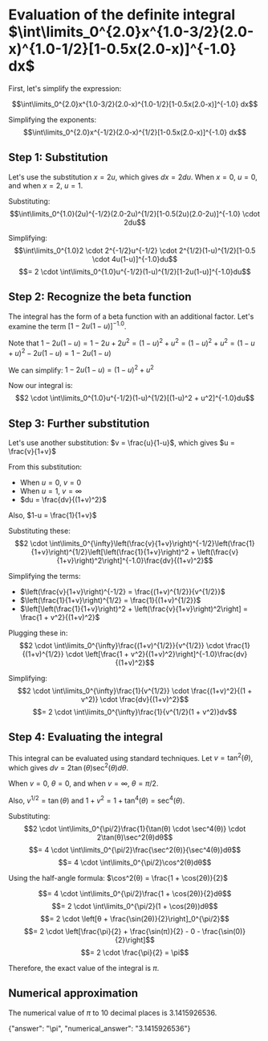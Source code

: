 # Evaluation of the definite integral $\int\limits_0^{2.0}x^{1.0-3/2}(2.0-x)^{1.0-1/2}[1-0.5x(2.0-x)]^{-1.0} dx$

First, let's simplify the expression:

$$\int\limits_0^{2.0}x^{1.0-3/2}(2.0-x)^{1.0-1/2}[1-0.5x(2.0-x)]^{-1.0} dx$$

Simplifying the exponents:
$$\int\limits_0^{2.0}x^{-1/2}(2.0-x)^{1/2}[1-0.5x(2.0-x)]^{-1.0} dx$$

## Step 1: Substitution

Let's use the substitution $x = 2u$, which gives $dx = 2du$.
When $x = 0$, $u = 0$, and when $x = 2$, $u = 1$.

Substituting:
$$\int\limits_0^{1.0}(2u)^{-1/2}(2.0-2u)^{1/2}[1-0.5(2u)(2.0-2u)]^{-1.0} \cdot 2du$$

Simplifying:
$$\int\limits_0^{1.0}2 \cdot 2^{-1/2}u^{-1/2} \cdot 2^{1/2}(1-u)^{1/2}[1-0.5 \cdot 4u(1-u)]^{-1.0}du$$
$$= 2 \cdot \int\limits_0^{1.0}u^{-1/2}(1-u)^{1/2}[1-2u(1-u)]^{-1.0}du$$

## Step 2: Recognize the beta function

The integral has the form of a beta function with an additional factor. Let's examine the term $[1-2u(1-u)]^{-1.0}$.

Note that $1-2u(1-u) = 1-2u+2u^2 = (1-u)^2 + u^2 = (1-u)^2 + u^2 = (1-u+u)^2 - 2u(1-u) = 1 - 2u(1-u)$

We can simplify: $1-2u(1-u) = (1-u)^2 + u^2$

Now our integral is:
$$2 \cdot \int\limits_0^{1.0}u^{-1/2}(1-u)^{1/2}[(1-u)^2 + u^2]^{-1.0}du$$

## Step 3: Further substitution

Let's use another substitution: $v = \frac{u}{1-u}$, which gives $u = \frac{v}{1+v}$

From this substitution:
- When $u = 0$, $v = 0$
- When $u = 1$, $v = \infty$
- $du = \frac{dv}{(1+v)^2}$

Also, $1-u = \frac{1}{1+v}$

Substituting these:
$$2 \cdot \int\limits_0^{\infty}\left(\frac{v}{1+v}\right)^{-1/2}\left(\frac{1}{1+v}\right)^{1/2}\left[\left(\frac{1}{1+v}\right)^2 + \left(\frac{v}{1+v}\right)^2\right]^{-1.0}\frac{dv}{(1+v)^2}$$

Simplifying the terms:
- $\left(\frac{v}{1+v}\right)^{-1/2} = \frac{(1+v)^{1/2}}{v^{1/2}}$
- $\left(\frac{1}{1+v}\right)^{1/2} = \frac{1}{(1+v)^{1/2}}$
- $\left[\left(\frac{1}{1+v}\right)^2 + \left(\frac{v}{1+v}\right)^2\right] = \frac{1 + v^2}{(1+v)^2}$

Plugging these in:
$$2 \cdot \int\limits_0^{\infty}\frac{(1+v)^{1/2}}{v^{1/2}} \cdot \frac{1}{(1+v)^{1/2}} \cdot \left[\frac{1 + v^2}{(1+v)^2}\right]^{-1.0}\frac{dv}{(1+v)^2}$$

Simplifying:
$$2 \cdot \int\limits_0^{\infty}\frac{1}{v^{1/2}} \cdot \frac{(1+v)^2}{(1 + v^2)} \cdot \frac{dv}{(1+v)^2}$$
$$= 2 \cdot \int\limits_0^{\infty}\frac{1}{v^{1/2}(1 + v^2)}dv$$

## Step 4: Evaluating the integral

This integral can be evaluated using standard techniques. Let $v = \tan^2(θ)$, which gives $dv = 2\tan(θ)\sec^2(θ)dθ$.

When $v = 0$, $θ = 0$, and when $v = \infty$, $θ = \pi/2$.

Also, $v^{1/2} = \tan(θ)$ and $1 + v^2 = 1 + \tan^4(θ) = \sec^4(θ)$.

Substituting:
$$2 \cdot \int\limits_0^{\pi/2}\frac{1}{\tan(θ) \cdot \sec^4(θ)} \cdot 2\tan(θ)\sec^2(θ)dθ$$
$$= 4 \cdot \int\limits_0^{\pi/2}\frac{\sec^2(θ)}{\sec^4(θ)}dθ$$
$$= 4 \cdot \int\limits_0^{\pi/2}\cos^2(θ)dθ$$

Using the half-angle formula: $\cos^2(θ) = \frac{1 + \cos(2θ)}{2}$

$$= 4 \cdot \int\limits_0^{\pi/2}\frac{1 + \cos(2θ)}{2}dθ$$
$$= 2 \cdot \int\limits_0^{\pi/2}(1 + \cos(2θ))dθ$$
$$= 2 \cdot \left[θ + \frac{\sin(2θ)}{2}\right]_0^{\pi/2}$$
$$= 2 \cdot \left[\frac{\pi}{2} + \frac{\sin(π)}{2} - 0 - \frac{\sin(0)}{2}\right]$$
$$= 2 \cdot \frac{\pi}{2} = \pi$$

Therefore, the exact value of the integral is $\pi$.

## Numerical approximation
The numerical value of $\pi$ to 10 decimal places is 3.1415926536.

{"answer": "\\pi", "numerical_answer": "3.1415926536"}